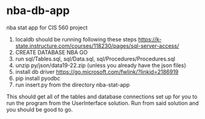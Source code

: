 # nba-db-app
nba stat app for CIS 560 project


1. localdb should be running following these steps https://k-state.instructure.com/courses/118230/pages/sql-server-access/
2. CREATE DATABASE NBA GO
3. run sql/Tables.sql, sql/Data.sql, sql/Procedures/Procedures.sql
4. unzip py/json/data19-22.zip (unless you already have the json files)
5. install db driver https://go.microsoft.com/fwlink/?linkid=2186919
6. pip install pyodbc
7. run insert.py from the directory nba-stat-app

This should get all of the tables and database connections set up for you to run the program from the UserInterface solution. Run from
said solution and you should be good to go.
